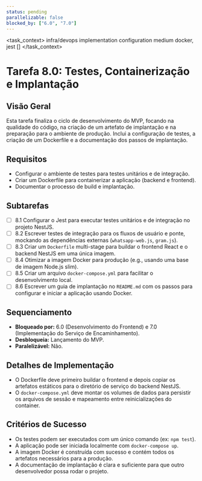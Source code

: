```yaml
---
status: pending
parallelizable: false
blocked_by: ["6.0", "7.0"]
---
```


<task_context>
<domain>infra/devops</domain>
<type>implementation</type>
<scope>configuration</scope>
<complexity>medium</complexity>
<dependencies>docker, jest</dependencies>
<unblocks>[]</unblocks>
</task_context>

# Tarefa 8.0: Testes, Containerização e Implantação

## Visão Geral
Esta tarefa finaliza o ciclo de desenvolvimento do MVP, focando na qualidade do código, na criação de um artefato de implantação e na preparação para o ambiente de produção. Inclui a configuração de testes, a criação de um Dockerfile e a documentação dos passos de implantação.

## Requisitos
- Configurar o ambiente de testes para testes unitários e de integração.
- Criar um Dockerfile para containerizar a aplicação (backend e frontend).
- Documentar o processo de build e implantação.

## Subtarefas
- [ ] 8.1 Configurar o Jest para executar testes unitários e de integração no projeto NestJS.
- [ ] 8.2 Escrever testes de integração para os fluxos de usuário e ponte, mockando as dependências externas (`whatsapp-web.js`, `gram.js`).
- [ ] 8.3 Criar um `Dockerfile` multi-stage para buildar o frontend React e o backend NestJS em uma única imagem.
- [ ] 8.4 Otimizar a imagem Docker para produção (e.g., usando uma base de imagem Node.js slim).
- [ ] 8.5 Criar um arquivo `docker-compose.yml` para facilitar o desenvolvimento local.
- [ ] 8.6 Escrever um guia de implantação no `README.md` com os passos para configurar e iniciar a aplicação usando Docker.

## Sequenciamento
- **Bloqueado por:** 6.0 (Desenvolvimento do Frontend) e 7.0 (Implementação do Serviço de Encaminhamento).
- **Desbloqueia:** Lançamento do MVP.
- **Paralelizável:** Não.

## Detalhes de Implementação
- O Dockerfile deve primeiro buildar o frontend e depois copiar os artefatos estáticos para o diretório de serviço do backend NestJS.
- O `docker-compose.yml` deve montar os volumes de dados para persistir os arquivos de sessão e mapeamento entre reinicializações do container.

## Critérios de Sucesso
- Os testes podem ser executados com um único comando (ex: `npm test`).
- A aplicação pode ser iniciada localmente com `docker-compose up`.
- A imagem Docker é construída com sucesso e contém todos os artefatos necessários para a produção.
- A documentação de implantação é clara e suficiente para que outro desenvolvedor possa rodar o projeto.
